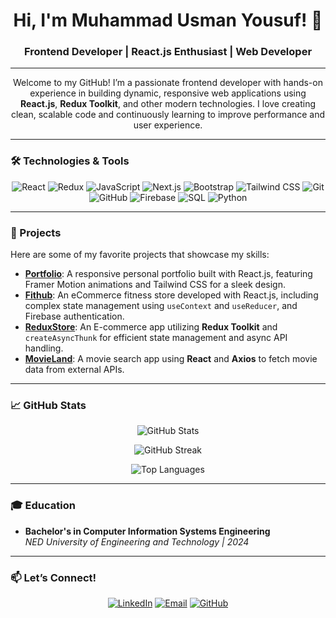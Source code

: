 <h1 align="center">Hi, I'm Muhammad Usman Yousuf! 👋</h1>
<h3 align="center">Frontend Developer | React.js Enthusiast | Web Developer</h3>

---

<p align="center">
  Welcome to my GitHub! I’m a passionate frontend developer with hands-on experience in building dynamic, responsive web applications using <b>React.js</b>, <b>Redux Toolkit</b>, and other modern technologies. I love creating clean, scalable code and continuously learning to improve performance and user experience.
</p>

---

### 🛠 Technologies & Tools
<p align="center">
  <img src="https://img.shields.io/badge/React-20232A?style=for-the-badge&logo=react&logoColor=61DAFB" alt="React" />
  <img src="https://img.shields.io/badge/Redux-764ABC?style=for-the-badge&logo=redux&logoColor=white" alt="Redux" />
  <img src="https://img.shields.io/badge/JavaScript-323330?style=for-the-badge&logo=javascript&logoColor=F7DF1E" alt="JavaScript" />
  <img src="https://img.shields.io/badge/Next.js-000000?style=for-the-badge&logo=nextdotjs&logoColor=white" alt="Next.js" />
  <img src="https://img.shields.io/badge/Bootstrap-563D7C?style=for-the-badge&logo=bootstrap&logoColor=white" alt="Bootstrap" />
  <img src="https://img.shields.io/badge/Tailwind_CSS-38B2AC?style=for-the-badge&logo=tailwind-css&logoColor=white" alt="Tailwind CSS" />
  <img src="https://img.shields.io/badge/Git-F05032?style=for-the-badge&logo=git&logoColor=white" alt="Git" />
  <img src="https://img.shields.io/badge/GitHub-181717?style=for-the-badge&logo=github&logoColor=white" alt="GitHub" />
  <img src="https://img.shields.io/badge/Firebase-ffca28?style=for-the-badge&logo=firebase&logoColor=black" alt="Firebase" />
  <img src="https://img.shields.io/badge/SQL-4479A1?style=for-the-badge&logo=postgresql&logoColor=white" alt="SQL" />
  <img src="https://img.shields.io/badge/Python-3776AB?style=for-the-badge&logo=python&logoColor=white" alt="Python" />
</p>

---

### 🚀 Projects
Here are some of my favorite projects that showcase my skills:
- **[Portfolio](https://usmanportfolio99.netlify.app/)**: A responsive personal portfolio built with React.js, featuring Framer Motion animations and Tailwind CSS for a sleek design.
- **[Fithub](https://fithubstore.netlify.app/)**: An eCommerce fitness store developed with React.js, including complex state management using `useContext` and `useReducer`, and Firebase authentication.
- **[ReduxStore](https://usmanreduxstore.netlify.app/)**: An E-commerce app utilizing **Redux Toolkit** and `createAsyncThunk` for efficient state management and async API handling.
- **[MovieLand](https://usman-99.github.io/Movie-Search-Website/)**: A movie search app using **React** and **Axios** to fetch movie data from external APIs.

---

### 📈 GitHub Stats
<p align="center">
  <img src="https://github-readme-stats.vercel.app/api?username=Usman-99&show_icons=true&theme=radical" alt="GitHub Stats" />
</p>
<p align="center">
  <img src="https://github-readme-streak-stats.herokuapp.com/?user=Usman-99&theme=radical" alt="GitHub Streak" />
</p>
<p align="center">
  <img src="https://github-readme-stats.vercel.app/api/top-langs/?username=Usman-99&layout=compact&theme=radical" alt="Top Languages" />
</p>

---

### 🎓 Education
- **Bachelor's in Computer Information Systems Engineering**  
  *NED University of Engineering and Technology | 2024*

---

### 📫 Let’s Connect!
<p align="center">
  <a href="https://www.linkedin.com/in/muhammadusmanyousuf/"><img src="https://img.shields.io/badge/LinkedIn-%230077B5.svg?style=for-the-badge&logo=linkedin&logoColor=white" alt="LinkedIn"></a>
  <a href="mailto:usmanyousuf1137@gmail.com"><img src="https://img.shields.io/badge/Email-D14836?style=for-the-badge&logo=gmail&logoColor=white" alt="Email"></a>
  <a href="https://github.com/Usman-99"><img src="https://img.shields.io/badge/GitHub-181717?style=for-the-badge&logo=github&logoColor=white" alt="GitHub"></a>
</p>
